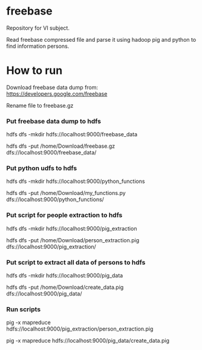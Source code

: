 # freebase
Repository for VI subject.

Read freebase compressed file and parse it using hadoop pig and python to find information persons.

# How to run
Download freebase data dump from: https://developers.google.com/freebase 

Rename file to freebase.gz

### Put freebase data dump to hdfs

hdfs dfs -mkdir hdfs://localhost:9000/freebase_data

hdfs dfs -put /home/Download/freebase.gz dfs://localhost:9000/freebase_data/

### Put python udfs to hdfs

hdfs dfs -mkdir hdfs://localhost:9000/python_functions

hdfs dfs -put /home/Download/my_functions.py dfs://localhost:9000/python_functions/

### Put script for people extraction to hdfs

hdfs dfs -mkdir hdfs://localhost:9000/pig_extraction

hdfs dfs -put /home/Download/person_extraction.pig dfs://localhost:9000/pig_extraction/

### Put script to extract all data of persons to hdfs

hdfs dfs -mkdir hdfs://localhost:9000/pig_data

hdfs dfs -put /home/Download/create_data.pig dfs://localhost:9000/pig_data/

### Run scripts

pig -x mapreduce hdfs://localhost:9000/pig_extraction/person_extraction.pig

pig -x mapreduce hdfs://localhost:9000/pig_data/create_data.pig
